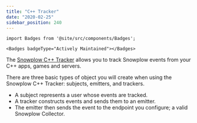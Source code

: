 ```yaml
---
title: "C++ Tracker"
date: "2020-02-25"
sidebar_position: 240
---
```


```mdx-code-block
import Badges from '@site/src/components/Badges';

<Badges badgeType="Actively Maintained"></Badges>
```

The [Snowplow C++ Tracker](https://github.com/snowplow/snowplow-cpp-tracker) allows you to track Snowplow events from your C++ apps, games and servers.

There are three basic types of object you will create when using the Snowplow C++ Tracker: subjects, emitters, and trackers.

- A subject represents a user whose events are tracked.
- A tracker constructs events and sends them to an emitter.
- The emitter then sends the event to the endpoint you configure; a valid Snowplow Collector.
